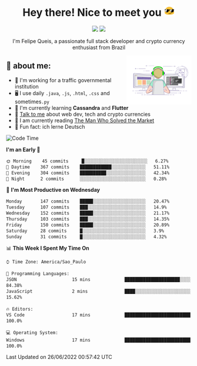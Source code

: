 
<h1 align="center">Hey there! Nice to meet you <img src="assets/sunglasses.gif" width="30"/></h1>

<p align="center">
  <a href="https://www.linkedin.com/in/fqueis"><img src="https://img.shields.io/badge/-LinkedIn-blue?style=flat&logo=Linkedin&logoColor=white" /></a>
  <a href="mailto:fqueis@gmail.com"><img src="https://img.shields.io/badge/-Gmail-c14438?style=flat&logo=Gmail&logoColor=white" /></a>
</p>

<p align="center">I'm Felipe Queis, a passionate full stack developer and crypto currency enthusiast from Brazil</p>

<img width="35%" align="right" alt="fqueis" src="assets/profile.gif" /></p>

## 🤵 about me:

- 🏢 I'm working for a traffic governmental institution
- 🖥️ I use daily `.java`, `.js`, `.html`, `.css` and sometimes`.py`
- 🌱 I'm currently learning **Cassandra** and **Flutter**
- 💬 [Talk to me](https://github.com/fqueis/fqueis/discussions) about web dev, tech and crypto currencies
- 📖 I am currently reading [The Man Who Solved the Market](https://amzn.com/073521798X)
- 💭 Fun fact: ich lerne Deutsch

<!--START_SECTION:waka-->
![Code Time](http://img.shields.io/badge/Code%20Time-0%20secs-blue)

**I'm an Early 🐤** 

```text
🌞 Morning    45 commits     █░░░░░░░░░░░░░░░░░░░░░░░░   6.27% 
🌆 Daytime    367 commits    ████████████░░░░░░░░░░░░░   51.11% 
🌃 Evening    304 commits    ██████████░░░░░░░░░░░░░░░   42.34% 
🌙 Night      2 commits      ░░░░░░░░░░░░░░░░░░░░░░░░░   0.28%

```
📅 **I'm Most Productive on Wednesday** 

```text
Monday       147 commits    █████░░░░░░░░░░░░░░░░░░░░   20.47% 
Tuesday      107 commits    ███░░░░░░░░░░░░░░░░░░░░░░   14.9% 
Wednesday    152 commits    █████░░░░░░░░░░░░░░░░░░░░   21.17% 
Thursday     103 commits    ███░░░░░░░░░░░░░░░░░░░░░░   14.35% 
Friday       150 commits    █████░░░░░░░░░░░░░░░░░░░░   20.89% 
Saturday     28 commits     █░░░░░░░░░░░░░░░░░░░░░░░░   3.9% 
Sunday       31 commits     █░░░░░░░░░░░░░░░░░░░░░░░░   4.32%

```


📊 **This Week I Spent My Time On** 

```text
⌚︎ Time Zone: America/Sao_Paulo

💬 Programming Languages: 
JSON                     15 mins             █████████████████████░░░░   84.38% 
JavaScript               2 mins              ████░░░░░░░░░░░░░░░░░░░░░   15.62%

🔥 Editors: 
VS Code                  17 mins             █████████████████████████   100.0%

💻 Operating System: 
Windows                  17 mins             █████████████████████████   100.0%

```


 Last Updated on 26/06/2022 00:57:42 UTC
<!--END_SECTION:waka-->

